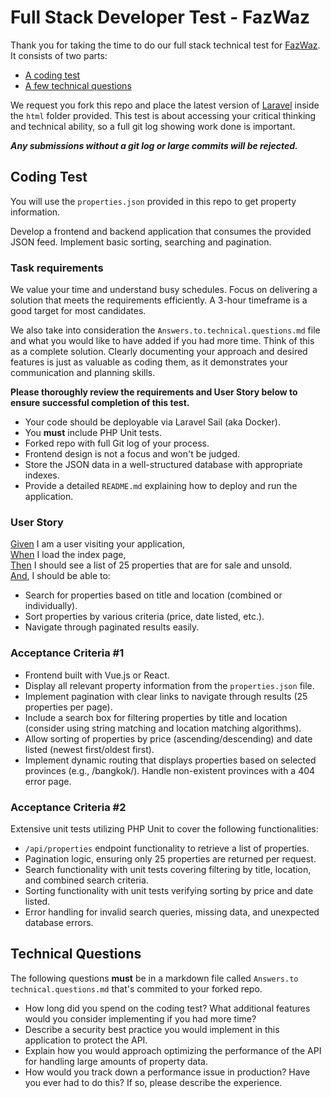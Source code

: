 # Full Stack Developer Test - FazWaz

Thank you for taking the time to do our full stack technical test for [FazWaz](https://www.fazwaz.com). It consists of two parts:
- [A coding test](#coding-test)
- [A few technical questions](#technical-questions)

We request you fork this repo and place the latest version of [Laravel](https://laravel.com/docs/9.x) inside the `html` folder provided. This test is about accessing your critical thinking and technical ability, so a full git log showing work done is important. 

***Any submissions without a git log or large commits will be rejected.***

## Coding Test
You will use the `properties.json` provided in this repo to get property information. 

Develop a frontend and backend application that consumes the provided JSON feed. Implement basic sorting, searching and pagination.

### Task requirements

We value your time and understand busy schedules. Focus on delivering a solution that meets the requirements efficiently. A 3-hour timeframe is a good target for most candidates.

We also take into consideration the `Answers.to.technical.questions.md` file and what you would like to have added if you had more time. Think of this as a complete solution. Clearly documenting your approach and desired features is just as valuable as coding them, as it demonstrates your communication and planning skills.

**Please thoroughly review the requirements and User Story below to ensure successful completion of this test.**

- Your code should be deployable via Laravel Sail (aka Docker).
- You **must** include PHP Unit tests.
- Forked repo with full Git log of your process.
- Frontend design is not a focus and won't be judged.
- Store the JSON data in a well-structured database with appropriate indexes.
- Provide a detailed `README.md` explaining how to deploy and run the application.

### User Story

<ins>Given</ins> I am a user visiting your application, </br>
<ins>When</ins> I load the index page, </br>
<ins>Then</ins> I should see a list of 25 properties that are for sale and unsold.</br>
<ins>And</ins>, I should be able to:

- Search for properties based on title and location (combined or individually).
- Sort properties by various criteria (price, date listed, etc.).
- Navigate through paginated results easily.

### Acceptance Criteria #1

- Frontend built with Vue.js or React.
- Display all relevant property information from the `properties.json` file.
- Implement pagination with clear links to navigate through results (25 properties per page).
- Include a search box for filtering properties by title and location (consider using string matching and location matching algorithms).
- Allow sorting of properties by price (ascending/descending) and date listed (newest first/oldest first).
- Implement dynamic routing that displays properties based on selected provinces (e.g., /bangkok/). Handle non-existent provinces with a 404 error page.

### Acceptance Criteria #2

Extensive unit tests utilizing PHP Unit to cover the following functionalities:

- `/api/properties` endpoint functionality to retrieve a list of properties.
- Pagination logic, ensuring only 25 properties are returned per request.
- Search functionality with unit tests covering filtering by title, location, and combined search criteria.
- Sorting functionality with unit tests verifying sorting by price and date listed.
- Error handling for invalid search queries, missing data, and unexpected database errors.

## Technical Questions

The following questions **must** be in a markdown file called `Answers.to technical.questions.md` that's commited to your forked repo.

- How long did you spend on the coding test? What additional features would you consider implementing if you had more time?
- Describe a security best practice you would implement in this application to protect the API.
- Explain how you would approach optimizing the performance of the API for handling large amounts of property data.
- How would you track down a performance issue in production? Have you ever had to do this? If so, please describe the experience.
